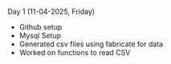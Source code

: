 Day 1 (11-04-2025, Friday) 
- Github setup
- Mysql Setup
- Generated csv files using fabricate for data
- Worked on functions to read CSV
